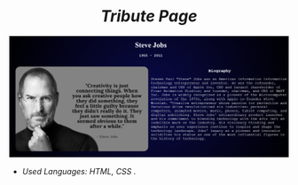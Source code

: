 <h1 align = "center">
    <b>
        <i>
            Tribute Page
        </i>
    </b>
</h1>

<img  src = "./image/tribute.png " width="1000" alt="Tribute">

-   <em>
        Used Languages: HTML, CSS .
    </em>
